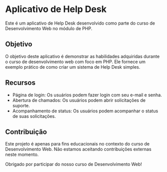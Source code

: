 # Aplicativo de Help Desk

Este é um aplicativo de Help Desk desenvolvido como parte do curso de Desenvolvimento Web no módulo de PHP.

## Objetivo

O objetivo deste aplicativo é demonstrar as habilidades adquiridas durante o curso de desenvolvimento web com foco em PHP. Ele fornece um exemplo prático de como criar um sistema de Help Desk simples.

## Recursos

- Página de login: Os usuários podem fazer login com seu e-mail e senha.
- Abertura de chamados: Os usuários podem abrir solicitações de suporte.
- Acompanhamento de status: Os usuários podem acompanhar o status de suas solicitações.

## Contribuição

Este projeto é apenas para fins educacionais no contexto do curso de Desenvolvimento Web. Não estamos aceitando contribuições externas neste momento.

Obrigado por participar do nosso curso de Desenvolvimento Web!


